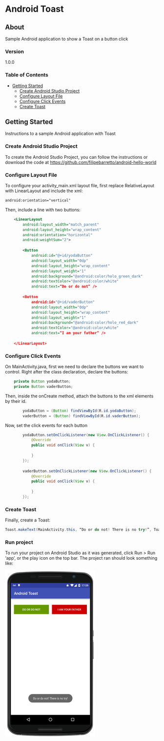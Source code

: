 # Android Toast

## About

Sample Android application to show a Toast on a button click

### Version
1.0.0

### Table of Contents

<!-- START doctoc generated TOC please keep comment here to allow auto update -->
<!-- DON'T EDIT THIS SECTION, INSTEAD RE-RUN doctoc TO UPDATE -->


- [Getting Started](#getting-started)
  - [Create Android Studio Project](#create-android-studio-project)
  - [Configure Layout File](#configure-layout-file)
  - [Configure Click Events](#configure-click-events)
  - [Create Toast](#create-toast)

<!-- END doctoc generated TOC please keep comment here to allow auto update -->


## Getting Started

Instructions to a sample Android application with Toast

### Create Android Studio Project

To create the Android Studio Project, you can follow the instructions or download the code at https://github.com/filipebarretto/android-hello-world

### Configure Layout File

To configure your activity_main.xml layout file, first replace RelativeLayout with LinearLayout and include the xml:

```xml
android:orientation="vertical"
```

Then, include a line with two buttons:

```xml
    <LinearLayout
        android:layout_width="match_parent"
        android:layout_height="wrap_content"
        android:orientation="horizontal"
        android:weightSum="2">

        <Button
            android:id="@+id/yodaButton"
            android:layout_width="0dp"
            android:layout_height="wrap_content"
            android:layout_weight="1"
            android:background="@android:color/holo_green_dark"
            android:textColor="@android:color/white"
            android:text=“Do or do not“ />

        <Button
            android:id="@+id/vaderButton"
            android:layout_width="0dp"
            android:layout_height="wrap_content"
            android:layout_weight="1"
            android:background="@android:color/holo_red_dark"
            android:textColor="@android:color/white"
            android:text=“I am your father“ />

    </LinearLayout>
```

### Configure Click Events

On MainActivity.java, first we need to declare the buttons we want to control. Right after the class declaration, declare the buttons:

```java
    private Button yodaButton;
    private Button vaderButton;
```

Then, inside the onCreate method, attach the buttons to the xml elements by their id.

```java
        yodaButton = (Button) findViewById(R.id.yodaButton);
        vaderButton = (Button) findViewById(R.id.vaderButton);
```

Now, set the click events for each button

```java
        yodaButton.setOnClickListener(new View.OnClickListener() {
            @Override
            public void onClick(View v) {

            }
        });

        vaderButton.setOnClickListener(new View.OnClickListener() {
            @Override
            public void onClick(View v) {

            }
        });
```

### Create Toast

Finally, create a Toast:

```java
Toast.makeText(MainActivity.this, “Do or do not! There is no try!”, Toast.LENGTH_LONG).show();
```

### Run project

To run your project on Android Studio as it was generated, click Run > Run ‘app’, or the play icon on the top bar.
The project ran should look something like:

![Android Hello World](/screenshots/android-toast.png)




